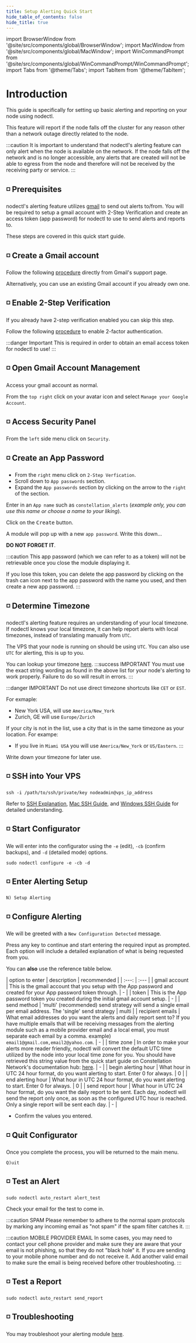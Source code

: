 ```yaml
---
title: Setup Alerting Quick Start
hide_table_of_contents: false
hide_title: true
---
```

import BrowserWindow from '@site/src/components/global/BrowserWindow';
import MacWindow from '@site/src/components/global/MacWindow';
import WinCommandPrompt from '@site/src/components/global/WinCommandPrompt/WinCommandPrompt';
import Tabs from '@theme/Tabs';
import TabItem from '@theme/TabItem';

# Introduction

This guide is specifically for setting up basic alerting and reporting on your node using nodectl.

This feature will report if the node falls off the cluster for any reason other than a network outage directly related to the node.

:::caution
It is important to understand that nodectl's alerting feature can only alert when the node is available on the network.  If the node falls off the network and is no longer accessible, any alerts that are created will not be able to egress from the node and therefore will not be received by the receiving party or service.
:::

## ◽ Prerequisites 
nodectl's alerting feature utilizes [gmail](https://www.gmail.com) to send out alerts to/from.  You will be required to setup a gmail account with 2-Step Verification and create an access token (app password) for nodectl to use to send alerts and reports to.

These steps are covered in this quick start guide.

## ◽ Create a Gmail account
Follow the following [procedure](https://support.google.com/mail/answer/56256?hl=en) directly from Gmail's support page.

Alternatively, you can use an existing Gmail account if you already own one.

## ◽ Enable 2-Step Verification

If you already have 2-step verification enabled you can skip this step.

Follow the following [procedure](https://support.google.com/mail/answer/185839?hl=en&co=GENIE.Platform%3DDesktop&sjid=12848508336786962715-NA) to enable 2-factor authentication.

:::danger Important
This is required in order to obtain an email access token for nodectl to use!
:::

## ◽ Open Gmail Account Management

Access your gmail account as normal.

From the `top right` click on your avatar icon and select `Manage your Google Account`.

## ◽ Access Security Panel

From the `left` side menu click on `Security`.

## ◽ Create an App Password

- From the `right` menu click on `2-Step Verfication`.
- Scroll down to `App passwords` section.
- Expand the `App passwords` section by clicking on the arrow to the `right` of the section.

Enter in an `App name` such as `constellation_alerts` (*example only, you can use this name or choose a name to your liking*).

Click on the <kbd>Create</kbd> button.

A module will pop up with a new `app password`.  Write this down... 

**DO NOT FORGET IT**.

:::caution
This app password (which we can refer to as a token) will not be retrievable once you close the module displaying it.

If you lose this token, you can delete the app password by clicking on the trash can icon next to the app password with the name you used, and then create a new app password.
:::

## ◽ Determine Timezone
nodectl's alerting feature requires an understanding of your local timezone. If nodectl knows your local timezone, it can help report alerts with local timezones, instead of translating manually from `UTC`. 

The VPS that your node is running on should be using `UTC`. You can also use `UTC` for alerting, this is up to you.

You can lookup your timezone [here](https://gist.github.com/heyalexej/8bf688fd67d7199be4a1682b3eec7568).
:::success IMPORTANT
You must use the exact string wording as found in the above list for your node's alerting to work properly.  Failure to do so will result in errors.
:::

:::danger IMPORTANT
Do not use direct timezone shortcuts like `CET` or `EST`. 

For exmaple:
- New York USA, will use `America/New_York`
- Zurich, GE will use `Europe/Zurich`

If your city is not in the list, use a city that is in the same timezone as your location.
For exampe:
- If you live in `Miami USA` you will use `America/New_York` or `US/Eastern`.
:::

Write down your timezone for later use.

## ◽ SSH into Your VPS
```
ssh -i /path/to/ssh/private/key nodeadmin@vps_ip_address
```
Refer to [SSH Explanation](/validate/validator/ssh-keys), [Mac SSH Guide](/validate/resources/accessMac), and [Windows SSH Guide](/validate/resources/accessWin)
for detailed understanding.

## ◽ Start Configurator
We will enter into the configurator using the `-e` (edit), `-cb` (confirm backups), and `-d` (detailed mode) options.
```
sudo nodectl configure -e -cb -d
```

## ◽ Enter Alerting Setup
```
N) Setup Alerting
```

## ◽ Configure Alerting
We will be greeted with a `New Configuration Detected` message.

Press any key to continue and start entering the required input as prompted. Each option will include a detailed explanation of what is being requested from you. 

You can **also** use the reference table below.

| option to enter | description | recommended |
| :---: | :--- |
| gmail account | This is the gmail account that you setup with the App password and created for your App password token through. | - |
| token | This is the App password token you created during the initial gmail account setup. | - |
| send method | 'multi' (recommended) send strategy will send a single email per email address.  The 'single' send strategy | multi |
| recipient emails | What email addresses do you want the alerts and daily report sent to?  If you have multiple emails that will be receiving messages from the alerting module such as a mobile provider email and a local email, you must separate each email by a comma. example) `email1@gmail.com,email2@yahoo.com`. | - |
| time zone | In order to make your alerts more reader friendly, nodectl will convert the default UTC time utilized by the node into your local time zone for you. You should have retrieved this string value from the quick start guide on Constellation Network's documentation hub: [here](#-determine-timezone). | - |
| begin alerting hour | What hour in UTC 24 hour format, do you want alerting to start.  Enter 0 for always. | 0 |
| end alerting hour | What hour in UTC 24 hour format, do you want alerting to start.  Enter 0 for always. | 0 |
| send report hour |  What hour in UTC 24 hour format, do you want the daily report to be sent.  Each day, nodectl will send the report only once, as soon as the configured UTC hour is reached. Only a single report will be sent each day. | - |

- Confirm the values you entered.

## ◽ Quit Configurator
Once you complete the process, you will be returned to the main menu.
```
Q)uit
```

## ◽ Test an Alert
```
sudo nodectl auto_restart alert_test
```
Check your email for the test to come in.  

:::caution SPAM
Please remember to adhere to the normal spam protocols by marking any incoming email as "not spam" if the spam filter catches it.
:::

:::caution MOBILE PROVIDER EMAIL
In some cases, you may need to contact your cell phone provider and make sure they are aware that your email is not phishing, so that they do not "black hole" it.  If you are sending to your mobile phone number and do not receive it.  Add another valid email to make sure the email is being received before other troubleshooting.
:::

## ◽ Test a Report
```
sudo nodectl auto_restart send_report
```

## ◽ Troubleshooting
You may troubleshoot your alerting module [here](/validate/troubleshooting/alerting-troubleshoot).